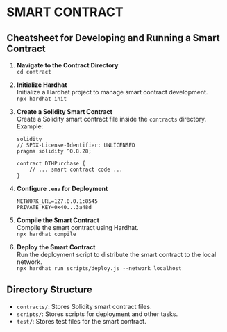 # SMART CONTRACT
## Cheatsheet for Developing and Running a Smart Contract  

1. **Navigate to the Contract Directory**  
   ```cd contract```  

2. **Initialize Hardhat**  
   Initialize a Hardhat project to manage smart contract development.  
   ```npx hardhat init```  

3. **Create a Solidity Smart Contract**  
   Create a Solidity smart contract file inside the `contracts` directory. Example:  
   ```
   solidity
   // SPDX-License-Identifier: UNLICENSED
   pragma solidity ^0.8.28;

   contract DTHPurchase {
       // ... smart contract code ...
   }
   ```  

4. **Configure `.env` for Deployment**  
   ```
   NETWORK_URL=127.0.0.1:8545
   PRIVATE_KEY=0x40...3a48d
   ```  

5. **Compile the Smart Contract**  
   Compile the smart contract using Hardhat.  
   ```npx hardhat compile```  

6. **Deploy the Smart Contract**  
   Run the deployment script to distribute the smart contract to the local network.  
   ```npx hardhat run scripts/deploy.js --network localhost```  

## Directory Structure  
- `contracts/`: Stores Solidity smart contract files.  
- `scripts/`: Stores scripts for deployment and other tasks.  
- `test/`: Stores test files for the smart contract.  